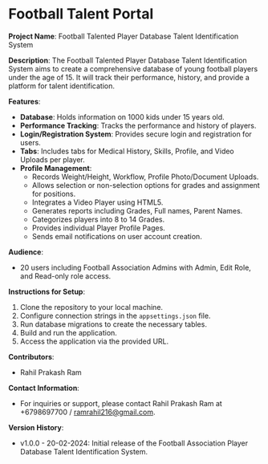 # Football Talent Portal

**Project Name**: Football Talented Player Database Talent Identification System

**Description**:
The Football Talented Player Database Talent Identification System aims to create a comprehensive database of young football players under the age of 15. It will track their performance, history, and provide a platform for talent identification. 

**Features**:
- **Database**: Holds information on 1000 kids under 15 years old.
- **Performance Tracking**: Tracks the performance and history of players.
- **Login/Registration System**: Provides secure login and registration for users.
- **Tabs**: Includes tabs for Medical History, Skills, Profile, and Video Uploads per player.
- **Profile Management**:
  - Records Weight/Height, Workflow, Profile Photo/Document Uploads.
  - Allows selection or non-selection options for grades and assignment for positions.
  - Integrates a Video Player using HTML5.
  - Generates reports including Grades, Full names, Parent Names.
  - Categorizes players into 8 to 14 Grades.
  - Provides individual Player Profile Pages.
  - Sends email notifications on user account creation.

**Audience**:
- 20 users including Football Association Admins with Admin, Edit Role, and Read-only role access.

**Instructions for Setup**:
1. Clone the repository to your local machine.
2. Configure connection strings in the `appsettings.json` file.
3. Run database migrations to create the necessary tables.
4. Build and run the application.
5. Access the application via the provided URL.

**Contributors**:
- Rahil Prakash Ram

**Contact Information**:
- For inquiries or support, please contact Rahil Prakash Ram at +6798697700 / ramrahil216@gmail.com.

**Version History**:
- v1.0.0 - 20-02-2024: Initial release of the Football Association Player Database Talent Identification System.

